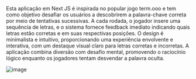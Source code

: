 Esta aplicação em Next JS é inspirada no popular jogo term.ooo e tem como objetivo desafiar os usuários a descobrirem a palavra-chave correta por meio de tentativas sucessivas. A cada rodada, o jogador insere uma sequência de letras, e o sistema fornece feedback imediato indicando quais letras estão corretas e em suas respectivas posições. O design é minimalista e intuitivo, proporcionando uma experiência envolvente e interativa, com um destaque visual claro para letras corretas e incorretas. A aplicação combina diversão com desafio mental, promovendo o raciocínio lógico enquanto os jogadores tentam desvendar a palavra oculta.

![image](https://github.com/user-attachments/assets/69cf2840-8485-414f-98f2-30e946f51b76)
